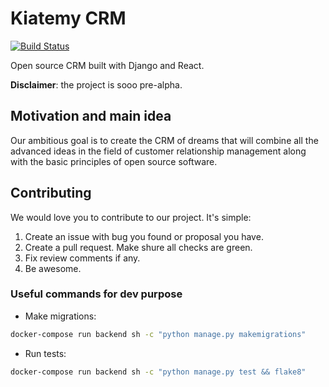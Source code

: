 # Kiatemy CRM

[![Build Status](https://travis-ci.org/bayborodin/kiatemy.svg?branch=master)](https://travis-ci.org/bayborodin/kiatemy)

Open source CRM built with Django and React.

**Disclaimer**: the project is sooo pre-alpha.

## Motivation and main idea

Our ambitious goal is to create the CRM of dreams that will combine all the advanced ideas in the field of customer relationship management along with the basic principles of open source software.


## Contributing

We would love you to contribute to our project. It's simple:

1. Create an issue with bug you found or proposal you have.
2. Create a pull request. Make shure all checks are green.
3. Fix review comments if any.
4. Be awesome.

### Useful commands for dev purpose
* Make migrations:
```sh
docker-compose run backend sh -c "python manage.py makemigrations"
```
* Run tests:
```sh
docker-compose run backend sh -c "python manage.py test && flake8"
```
